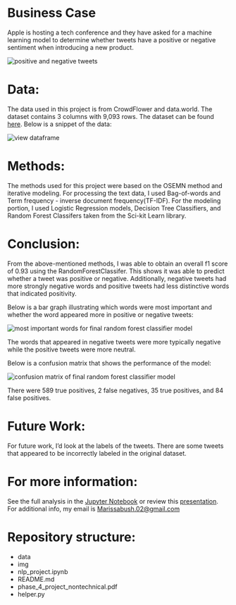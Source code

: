 # Business Case

Apple is hosting a tech conference and they have asked for a  machine learning model to determine whether tweets have a positive or negative sentiment when introducing a new product.

![positive and negative tweets](https://raw.githubusercontent.com/Marissa841/phase_4_project/main/img/pos_neg_tweets.PNG)

# Data:

The data used in this project is from CrowdFlower and data.world. The dataset contains 3 columns with 9,093 rows. The dataset can be found [here](https://data.world/crowdflower/brands-and-product-emotions). Below is a snippet of the data: 

![view dataframe](https://raw.githubusercontent.com/Marissa841/phase_4_project/main/img/.head().png)

# Methods:

The methods used for this project were based on the OSEMN method and iterative modeling. For processing the text data, I used Bag-of-words and Term frequency - inverse document frequency(TF-IDF). For the modeling portion, I used Logistic Regression models, Decision Tree Classifiers, and Random Forest Classifers taken from the Sci-kit Learn library. 

# Conclusion:

From the above-mentioned methods, I was able to obtain an overall f1 score of 0.93 using the RandomForestClassifer. This shows it was able to predict whether a tweet was positive or negative. Additionally, negative tweets had more strongly negative words and positive tweets had less distinctive words that indicated positivity.


Below is a bar graph illustrating which words were most important and whether the word appeared more in positive or negative tweets:

![most important words for final random forest classifier model](https://raw.githubusercontent.com/Marissa841/phase_4_project/main/img/most_important_words.PNG) 

The words that appeared in negative tweets were more typically negative while the positive tweets were more neutral. 

Below is a confusion matrix that shows the performance of the model: 

![confusion matrix of final random forest classifier model](https://raw.githubusercontent.com/Marissa841/phase_4_project/main/img/confusion_matrix_phase_4.png)

There were 589 true positives, 2 false negatives, 35 true positives, and 84 false positives.


# Future Work:

For future work, I’d look at the labels of the tweets. There are some tweets that appeared to be incorrectly labeled in the original dataset.

# For more information:

​​See the full analysis in the [Jupyter Notebook](https://github.com/Marissa841/phase_4_project/blob/main/nlp_project.ipynb) or review this [presentation](https://github.com/Marissa841/phase_4_project/blob/main/phase_4_project_nontechnical.pdf). For additional info, my email is Marissabush.02@gmail.com



# Repository structure:

+ data
+ img
+ nlp_project.ipynb
+ README.md
+ phase_4_project_nontechnical.pdf
+ helper.py
